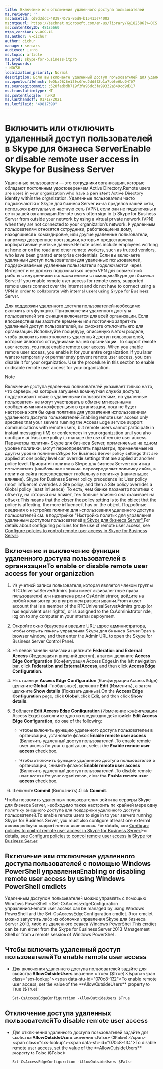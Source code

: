 ```yaml
---
title: Включение или отключения удаленного доступа пользователей
ms.reviewer: ''
ms:assetid: cd9d3ddc-4839-457a-86d9-b15413e74002
ms:mtpsurl: https://technet.microsoft.com/en-us/library/Gg182586(v=OCS.15)
ms:contentKeyID: 48185660
mtps_version: v=OCS.15
ms.author: v-cichur
author: cichur
manager: serdars
audience: ITPro
ms.topic: article
ms.prod: skype-for-business-itpro
f1.keywords:
- NOCSH
localization_priority: Normal
description: Если вы включаете удаленный доступ пользователей для удаленных пользователей, поддерживаемые удаленные пользователи подключаются через Интернет и не должны подключаться через VPN для совместной работы с внутренними пользователями с помощью Skype для бизнеса Server.
ms.openlocfilehash: 9e5ba5828e129c6fed5dd892b1a7bb8e6bd64707
ms.sourcegitcommit: c528fad9db719f3fa96dc3fa99332a349cd9d317
ms.translationtype: MT
ms.contentlocale: ru-RU
ms.lasthandoff: 01/12/2021
ms.locfileid: "49817399"
---
```

# <a name="enable-or-disable-remote-user-access-in-skype-for-business-server"></a><span data-ttu-id="070c8-103">Включить или отключить удаленный доступ пользователей в Skype для бизнеса Server</span><span class="sxs-lookup"><span data-stu-id="070c8-103">Enable or disable remote user access in Skype for Business Server</span></span>

<span data-ttu-id="070c8-104">Удаленные пользователи — это сотрудники организации, которые обладают постоянным удостоверением Active Directory.</span><span class="sxs-lookup"><span data-stu-id="070c8-104">Remote users are users in your organization who have a persistent Active Directory identity within the organization.</span></span> <span data-ttu-id="070c8-105">Удаленные пользователи часто подключаются к Skype для бизнеса Server из-за пределов вашей сети, используя виртуальную частную сеть (VPN), если они не подключены к сети вашей организации.</span><span class="sxs-lookup"><span data-stu-id="070c8-105">Remote users often sign in to Skype for Business Server from outside your network by using a virtual private network (VPN) when they are not connected to your organization’s network.</span></span> <span data-ttu-id="070c8-106">К удаленным пользователям относятся сотрудники, работающие на дому, находящиеся к командировке, или другие удаленные пользователи, например доверенные поставщики, которым предоставлены корпоративные учетные данные.</span><span class="sxs-lookup"><span data-stu-id="070c8-106">Remote users include employees working at home or on the road and other remote workers, such as trusted vendors, who have been granted enterprise credentials.</span></span> <span data-ttu-id="070c8-107">Если вы включаете удаленный доступ пользователей для удаленных пользователей, поддерживаемые удаленные пользователи подключаются через Интернет и не должны подключаться через VPN для совместной работы с внутренними пользователями с помощью Skype для бизнеса Server.</span><span class="sxs-lookup"><span data-stu-id="070c8-107">If you enable remote user access for remote users, supported remote users connect over the Internet and do not have to connect using a VPN in order to collaborate with internal users using Skype for Business Server.</span></span>

<span data-ttu-id="070c8-p102">Для поддержки удаленного доступа пользователей необходимо включить эту функцию. При включении удаленного доступа пользователей эта функция включается для всей организации. Если впоследствии вы захотите временно или постоянно запретить удаленный доступ пользователей, вы сможете отключить его для организации. Используйте процедуру, описанную в этом разделе, чтобы включить или отключить удаленный доступ пользователей, которые являются сотрудниками вашей организации.
</span><span class="sxs-lookup"><span data-stu-id="070c8-p102">To support remote user access, you must enable remote user access. When you enable remote user access, you enable it for your entire organization. If you later want to temporarily or permanently prevent remote user access, you can disable it for your organization. Use the procedure in this section to enable or disable remote user access for your organization.</span></span>


> [!NOTE]  
> <span data-ttu-id="070c8-112">Включение доступа удаленных пользователей указывает только на то, что серверы, на которые запущена поминутная служба доступа, поддерживают связь с удаленными пользователями, но удаленные пользователи не могут участвовать в обмене мгновенными сообщениями или конференциях в организации, пока не будет настроена хотя бы одна политика для управления использованием удаленного доступа пользователей.</span><span class="sxs-lookup"><span data-stu-id="070c8-112">Enabling remote user access only specifies that your servers running the Access Edge service support communications with remote users, but remote users cannot participate in instant messaging (IM) or conferences in your organization until you also configure at least one policy to manage the use of remote user access.</span></span> <span data-ttu-id="070c8-113">Параметры политики Skype для бизнеса Server, применяемые на одном уровне политики, могут переопределять параметры, применяемые на другом уровне политики.</span><span class="sxs-lookup"><span data-stu-id="070c8-113">Skype for Business Server policy settings that are applied at one policy level can override settings that are applied at another policy level.</span></span> <span data-ttu-id="070c8-114">Приоритет политик в Skype для бизнеса Server: политика пользователя (наибольшее влияние) переопределяет политику сайта, а политика сайта переопределяет глобальную политику (наименьшее влияние). </span><span class="sxs-lookup"><span data-stu-id="070c8-114">Skype for Business Server policy precedence is: User policy (most influence) overrides a Site policy, and then a Site policy overrides a Global policy (least influence).</span></span> <span data-ttu-id="070c8-115">То есть, чем ближе параметр политики к объекту, на который она влияет, тем больше влияния она оказывает на объект.</span><span class="sxs-lookup"><span data-stu-id="070c8-115">This means that the closer the policy setting is to the object that the policy is affecting, the more influence it has on the object.</span></span> <span data-ttu-id="070c8-116">Подробные сведения о настройке политик для использования удаленного доступа пользователей см. в подстройке "Настройка политик для управления удаленным доступом пользователей [в Skype для бизнеса Server".](../external-access-policies/configure-policies-to-control-remote-user-access.md)</span><span class="sxs-lookup"><span data-stu-id="070c8-116">For details about configuring policies for the use of remote user access, see [Configure policies to control remote user access in Skype for Business Server](../external-access-policies/configure-policies-to-control-remote-user-access.md).</span></span>


## <a name="to-enable-or-disable-remote-user-access-for-your-organization"></a><span data-ttu-id="070c8-117">Включение и выключение функции удаленного доступа пользователей в организации</span><span class="sxs-lookup"><span data-stu-id="070c8-117">To enable or disable remote user access for your organization</span></span>

1.  <span data-ttu-id="070c8-118">Из учетной записи пользователя, которая является членом группы RTCUniversalServerAdmins (или имеет эквивалентные права пользователя) или назначена роли CsAdministrator, войдите на любой компьютер во внутреннем развертывании.</span><span class="sxs-lookup"><span data-stu-id="070c8-118">From a user account that is a member of the RTCUniversalServerAdmins group (or has equivalent user rights), or is assigned to the CsAdministrator role, log on to any computer in your internal deployment.</span></span>

2.  <span data-ttu-id="070c8-119">Откройте окно браузера и введите URL-адрес администратора, чтобы открыть панель управления Skype для бизнеса Server.</span><span class="sxs-lookup"><span data-stu-id="070c8-119">Open a browser window, and then enter the Admin URL to open the Skype for Business Server Control Panel.</span></span> 

3.  <span data-ttu-id="070c8-120">На левой панели навигации щелкните **Federation and External Access** (Федерация и внешний доступ), а затем щелкните **Access Edge Configuration** (Конфигурация Access Edge).</span><span class="sxs-lookup"><span data-stu-id="070c8-120">In the left navigation bar, click **Federation and External Access**, and then click **Access Edge Configuration**.</span></span>

4.  <span data-ttu-id="070c8-121">На странице **Access Edge Configuration** (Конфигурация Access Edge) щелкните **Global** (Глобальные), щелкните **Edit** (Изменить), а затем щелкните **Show details** (Показать данные).</span><span class="sxs-lookup"><span data-stu-id="070c8-121">On the **Access Edge Configuration** page, click **Global**, click **Edit**, and then click **Show details**.</span></span>

5.  <span data-ttu-id="070c8-122">В области **Edit Access Edge Configuration** (Изменение конфигурации Access Edge) выполните одно из следующих действий:</span><span class="sxs-lookup"><span data-stu-id="070c8-122">In **Edit Access Edge Configuration**, do one of the following:</span></span>
    
      - <span data-ttu-id="070c8-123">Чтобы включить функцию удаленного доступа пользователей в организации, установите флажок **Enable remote user access** (Включить удаленный доступ пользователей).</span><span class="sxs-lookup"><span data-stu-id="070c8-123">To enable remote user access for your organization, select the **Enable remote user access** check box.</span></span>
    
      - <span data-ttu-id="070c8-124">Чтобы отключить функцию удаленного доступа пользователей в организации, снимите флажок **Enable remote user access** (Включить удаленный доступ пользователей).</span><span class="sxs-lookup"><span data-stu-id="070c8-124">To disable remote user access for your organization, clear the **Enable remote user access** check box.</span></span>

6.  <span data-ttu-id="070c8-125">Щелкните **Commit** (Выполнить).</span><span class="sxs-lookup"><span data-stu-id="070c8-125">Click **Commit**.</span></span>

<span data-ttu-id="070c8-126">Чтобы позволить удаленным пользователям войти на серверы Skype для бизнеса Server, необходимо также настроить по крайней мере одну политику внешнего доступа для поддержки удаленного доступа пользователей.</span><span class="sxs-lookup"><span data-stu-id="070c8-126">To enable remote users to sign in to your servers running Skype for Business Server, you must also configure at least one external access policy to support remote user access.</span></span> <span data-ttu-id="070c8-127">For details, see [Configure policies to control remote user access in Skype for Business Server.](../external-access-policies/configure-policies-to-control-remote-user-access.md)</span><span class="sxs-lookup"><span data-stu-id="070c8-127">For details, see [Configure policies to control remote user access in Skype for Business Server](../external-access-policies/configure-policies-to-control-remote-user-access.md).</span></span>


## <a name="enabling-or-disabling-remote-user-access-by-using-windows-powershell-cmdlets"></a><span data-ttu-id="070c8-128">Включение или отключение удаленного доступа пользователей с помощью Windows PowerShell управления</span><span class="sxs-lookup"><span data-stu-id="070c8-128">Enabling or disabling remote user access by using Windows PowerShell cmdlets</span></span>

<span data-ttu-id="070c8-129">Удаленным доступом пользователей можно управлять с помощью Windows PowerShell и Set-CsAccessEdgeConfiguration управления.</span><span class="sxs-lookup"><span data-stu-id="070c8-129">Remote user access can be managed by using Windows PowerShell and the Set-CsAccessEdgeConfiguration cmdlet.</span></span> <span data-ttu-id="070c8-130">Этот cmdlet можно запустить либо из оболочки управления Skype для бизнеса Server 2013, либо из удаленного сеанса Windows PowerShell.</span><span class="sxs-lookup"><span data-stu-id="070c8-130">This cmdlet can be run either from the Skype for Business Server 2013 Management Shell or from a remote session of Windows PowerShell.</span></span> 

## <a name="to-enable-remote-user-access"></a><span data-ttu-id="070c8-131">Чтобы включить удаленный доступ пользователей</span><span class="sxs-lookup"><span data-stu-id="070c8-131">To enable remote user access</span></span>

  - <span data-ttu-id="070c8-132">Для включения удаленного доступа пользователей задайте для свойства **AllowOutsideUsers** значение «True» ($True):</span><span class="sxs-lookup"><span data-stu-id="070c8-132">To enable remote user access, set the value of the **AllowOutsideUsers** property to True ($True):</span></span>
    
        Set-CsAccessEdgeConfiguration -AllowOutsideUsers $True

## <a name="to-disable-remote-user-access"></a><span data-ttu-id="070c8-133">Отключение доступа удаленных пользователей</span><span class="sxs-lookup"><span data-stu-id="070c8-133">To disable remote user access</span></span>

  - <span data-ttu-id="070c8-134">Для отключения удаленного доступа пользователей задайте для свойства **AllowOutsideUsers** значение «False» ($False):</span><span class="sxs-lookup"><span data-stu-id="070c8-134">To disable remote user access, set the value of the **AllowOutsideUsers** property to False ($False):</span></span>
    
        Set-CsAccessEdgeConfiguration -AllowOutsideUsers $False


